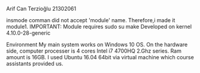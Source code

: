 Arif Can Terzioğlu
21302061

insmode comman did not accept 'module' name. Therefore,i made it module1.
IMPORTANT: Module  requires sudo su make
Developed on kernel 4.10.0-28-generic

Environment
My main system works on Windows 10 OS. On the hardware side, computer processer is 4 cores
Intel i7 4700HQ 2.Ghz series. Ram amount is 16GB.
I used Ubuntu 16.04 64bit via virtual machine which course assistants provided us.

